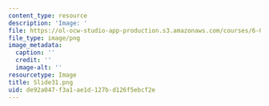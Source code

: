 ```yaml
---
content_type: resource
description: 'Image: '
file: https://ol-ocw-studio-app-production.s3.amazonaws.com/courses/6-004-computation-structures-spring-2017/de92a047f3a1ae1d127bd126f5ebcf2e_Slide31.png
file_type: image/png
image_metadata:
  caption: ''
  credit: ''
  image-alt: ''
resourcetype: Image
title: Slide31.png
uid: de92a047-f3a1-ae1d-127b-d126f5ebcf2e
---
```

